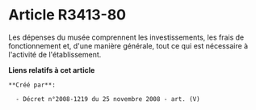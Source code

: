 # Article R3413-80

Les dépenses du musée comprennent les investissements, les frais de fonctionnement et, d'une manière générale, tout ce qui
est nécessaire à l'activité de l'établissement.

**Liens relatifs à cet article**

	**Créé par**:

	  - Décret n°2008-1219 du 25 novembre 2008 - art. (V)
